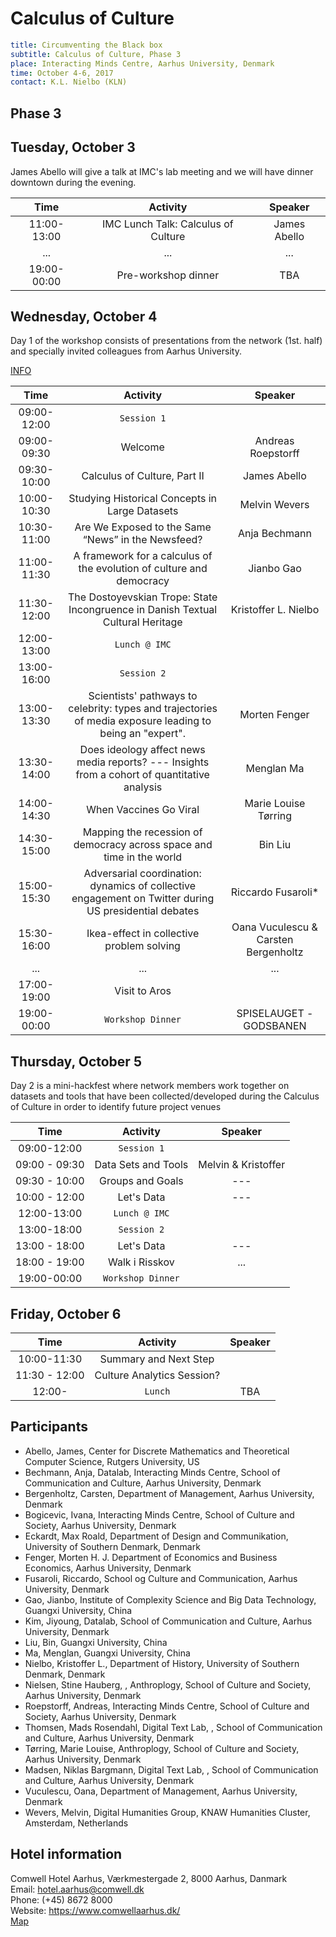 # Calculus of Culture

```yaml
title: Circumventing the Black box
subtitle: Calculus of Culture, Phase 3
place: Interacting Minds Centre, Aarhus University, Denmark
time: October 4-6, 2017
contact: K.L. Nielbo (KLN)
```

## Phase 3

## Tuesday, October 3
James Abello will give a talk at IMC's lab meeting and we will have dinner downtown during the evening.

| Time | Activity | Speaker |
| :---: | :---: | :---: |
|11:00-13:00| IMC Lunch Talk: Calculus of Culture | James Abello |
| ... | ... | ... |
|19:00-00:00| Pre-workshop dinner | TBA |


## Wednesday, October 4
Day 1 of the workshop consists of presentations from the network (1st. half) and specially invited colleagues from Aarhus University.

[INFO](https://goo.gl/ZL3EMg)  


| Time | Activity | Speaker |
| :---: | :---: | :---: |
| 09:00-12:00 | `Session 1` | |
| 09:00-09:30 | Welcome | Andreas Roepstorff |
| 09:30-10:00 | Calculus of Culture, Part II | James Abello |
| 10:00-10:30 | Studying Historical Concepts in Large Datasets | Melvin Wevers |
| 10:30-11:00 | Are We Exposed to the Same “News” in the Newsfeed? | Anja Bechmann |
| 11:00-11:30 | A framework for a calculus of the evolution of culture and democracy | Jianbo Gao |
| 11:30-12:00 | The Dostoyevskian Trope: State Incongruence in Danish Textual Cultural Heritage | Kristoffer L. Nielbo |
| 12:00-13:00 | `Lunch @ IMC` | |
| 13:00-16:00 |`Session 2`| |
| 13:00-13:30 | Scientists' pathways to celebrity: types and trajectories of media exposure leading to being an "expert". | Morten Fenger |
| 13:30-14:00 | Does ideology affect news media reports? --- Insights from a cohort of quantitative analysis| Menglan Ma |
| 14:00-14:30 | When Vaccines Go Viral | Marie Louise Tørring |
| 14:30-15:00 | Mapping the recession of democracy across space and time in the world | Bin Liu |
| 15:00-15:30 | Adversarial coordination: dynamics of collective engagement on Twitter during US presidential debates | Riccardo Fusaroli* |
| 15:30-16:00 | Ikea-effect in collective problem solving | Oana Vuculescu & Carsten Bergenholtz |
| ... | ... | ... |
| 17:00-19:00 | Visit to Aros | |
| 19:00-00:00 | `Workshop Dinner` | SPISELAUGET - GODSBANEN |

## Thursday, October 5
Day 2 is a mini-hackfest where network members work together on datasets and tools that have been collected/developed during the Calculus of Culture in order to identify future project venues  

| Time | Activity | Speaker |
| :---: | :---: | :---: |
| 09:00-12:00 | `Session 1` | |
| 09:00 - 09:30 | Data Sets and Tools | Melvin & Kristoffer |
| 09:30 - 10:00 | Groups and Goals | --- |
| 10:00 - 12:00 | Let's Data | --- |
| 12:00-13:00 | `Lunch @ IMC` | |
| 13:00-18:00 |`Session 2`| |
| 13:00 - 18:00 | Let's Data | --- |
| 18:00 - 19:00 | Walk i Risskov | ... |
| 19:00-00:00 | `Workshop Dinner` |  |
## Friday, October 6
| Time | Activity | Speaker |
| :---: | :---: | :---: |
| 10:00-11:30 | Summary and Next Step | |
| 11:30 - 12:00 | Culture Analytics Session? | |
| 12:00- | `Lunch` | TBA |

## Participants
- Abello, James, Center for Discrete Mathematics and Theoretical Computer Science, Rutgers University, US
- Bechmann, Anja, Datalab, Interacting Minds Centre, School of Communication and Culture, Aarhus University, Denmark
- Bergenholtz, Carsten, Department of Management, Aarhus University, Denmark
- Bogicevic, Ivana, Interacting Minds Centre, School of Culture and Society, Aarhus University, Denmark
- Eckardt, Max Roald, Department of Design and Communikation, University of Southern Denmark, Denmark   
- Fenger, Morten H. J. Department of Economics and Business Economics, Aarhus University, Denmark
- Fusaroli, Riccardo, School og Culture and Communication, Aarhus University, Denmark
- Gao, Jianbo, Institute of Complexity Science and Big Data Technology, Guangxi University, China
- Kim, Jiyoung, Datalab, School of Communication and Culture, Aarhus University, Denmark
- Liu, Bin, Guangxi University, China
- Ma, Menglan, Guangxi University, China
- Nielbo, Kristoffer L., Department of History, University of Southern Denmark, Denmark
- Nielsen, Stine Hauberg, , Anthroplogy, School of Culture and Society, Aarhus University, Denmark
- Roepstorff, Andreas, Interacting Minds Centre, School of Culture and Society, Aarhus University, Denmark
- Thomsen, Mads Rosendahl, Digital Text Lab, , School of Communication and Culture, Aarhus University, Denmark
- Tørring, Marie Louise, Anthroplogy, School of Culture and Society, Aarhus University, Denmark
- Madsen, Niklas Bargmann, Digital Text Lab, , School of Communication and Culture, Aarhus University, Denmark
- Vuculescu, Oana, Department of Management, Aarhus University, Denmark
- Wevers, Melvin, Digital Humanities Group, KNAW Humanities Cluster, Amsterdam, Netherlands


## Hotel information
Comwell Hotel Aarhus, Værkmestergade 2, 8000 Aarhus, Danmark  
Email: hotel.aarhus@comwell.dk  
Phone: (+45) 8672 8000  
Website:  https://www.comwellaarhus.dk/    
[Map](https://goo.gl/Teo5N2)
